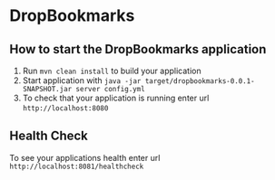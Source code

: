 # DropBookmarks

How to start the DropBookmarks application
---

1. Run `mvn clean install` to build your application
1. Start application with `java -jar target/dropbookmarks-0.0.1-SNAPSHOT.jar server config.yml`
1. To check that your application is running enter url `http://localhost:8080`

Health Check
---

To see your applications health enter url `http://localhost:8081/healthcheck`
